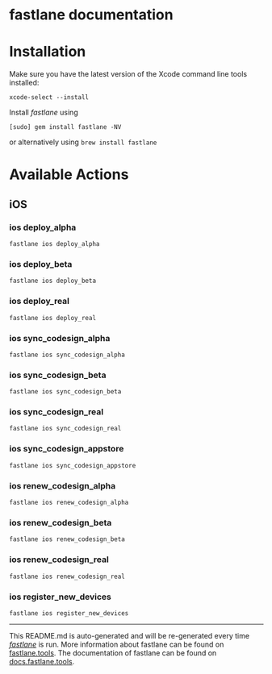 fastlane documentation
================
# Installation

Make sure you have the latest version of the Xcode command line tools installed:

```
xcode-select --install
```

Install _fastlane_ using
```
[sudo] gem install fastlane -NV
```
or alternatively using `brew install fastlane`

# Available Actions
## iOS
### ios deploy_alpha
```
fastlane ios deploy_alpha
```

### ios deploy_beta
```
fastlane ios deploy_beta
```

### ios deploy_real
```
fastlane ios deploy_real
```

### ios sync_codesign_alpha
```
fastlane ios sync_codesign_alpha
```

### ios sync_codesign_beta
```
fastlane ios sync_codesign_beta
```

### ios sync_codesign_real
```
fastlane ios sync_codesign_real
```

### ios sync_codesign_appstore
```
fastlane ios sync_codesign_appstore
```

### ios renew_codesign_alpha
```
fastlane ios renew_codesign_alpha
```

### ios renew_codesign_beta
```
fastlane ios renew_codesign_beta
```

### ios renew_codesign_real
```
fastlane ios renew_codesign_real
```

### ios register_new_devices
```
fastlane ios register_new_devices
```


----

This README.md is auto-generated and will be re-generated every time [_fastlane_](https://fastlane.tools) is run.
More information about fastlane can be found on [fastlane.tools](https://fastlane.tools).
The documentation of fastlane can be found on [docs.fastlane.tools](https://docs.fastlane.tools).
